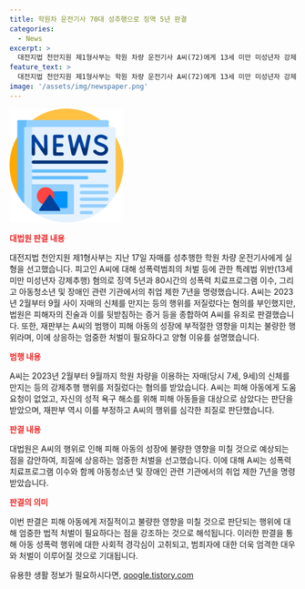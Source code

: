 ```yaml
---
title: 학원차 운전기사 70대 성추행으로 징역 5년 판결
categories:
  - News
excerpt: >
  대전지법 천안지원 제1형사부는 학원 차량 운전기사 A씨(72)에게 13세 미만 미성년자 강제추행 혐의로 징역 5년을 선고하고, 성폭력 치료프로그램 이수 및 취업 제한을 명령했다. A씨는 행위를 부인했지만, 법원은 피해자 진술과 관련 증거를 종합해 유죄로 판단했으며, 피해 아동의 성장에 부적절한 영향을 미치고 죄질이 불량하다고 판단했다.
feature_text: >
  대전지법 천안지원 제1형사부는 학원 차량 운전기사 A씨(72)에게 13세 미만 미성년자 강제추행 혐의로 징역 5년을 선고하고, 성폭력 치료프로그램 이수 및 취업 제한을 명령했다. A씨는 행위를 부인했지만, 법원은 피해자 진술과 관련 증거를 종합해 유죄로 판단했으며, 피해 아동의 성장에 부적절한 영향을 미치고 죄질이 불량하다고 판단했다.
image: '/assets/img/newspaper.png'
---
```


<p><img src="/assets/img/newspaper.png" alt="kimp 속보" /></p>

<p><b><span style="color: #ee2323;">대법원 판결 내용</span></b></p>

<p data-ke-size="size16">대전지법 천안지원 제1형사부는 지난 17일 자매를 성추행한 학원 차량 운전기사에게 실형을 선고했습니다. 피고인 A씨에 대해 성폭력범죄의 처벌 등에 관한 특례법 위반(13세 미만 미성년자 강제추행) 혐의로 징역 5년과 80시간의 성폭력 치료프로그램 이수, 그리고 아동청소년 및 장애인 관련 기관에서의 취업 제한 7년을 명령했습니다. A씨는 2023년 2월부터 9월 사이 자매의 신체를 만지는 등의 행위를 저질렀다는 혐의를 부인했지만, 법원은 피해자의 진술과 이를 뒷받침하는 증거 등을 종합하여 A씨를 유죄로 판결했습니다. 또한, 재판부는 A씨의 범행이 피해 아동의 성장에 부적절한 영향을 미치는 불량한 행위라며, 이에 상응하는 엄중한 처벌이 필요하다고 양형 이유를 설명했습니다.</p>

<p><b><span style="color: #ee2323;">범행 내용</span></b></p>

<p data-ke-size="size16">A씨는 2023년 2월부터 9월까지 학원 차량을 이용하는 자매(당시 7세, 9세)의 신체를 만지는 등의 강제추행 행위를 저질렀다는 혐의를 받았습니다. A씨는 피해 아동에게 도움 요청이 없었고, 자신의 성적 욕구 해소를 위해 피해 아동들을 대상으로 삼았다는 판단을 받았으며, 재판부 역시 이를 부정하고 A씨의 행위를 심각한 죄질로 판단했습니다.</p>

<p><b><span style="color: #ee2323;">판결 내용</span></b></p>

<p data-ke-size="size16">대법원은 A씨의 행위로 인해 피해 아동의 성장에 불량한 영향을 미칠 것으로 예상되는 점을 감안하여, 죄질에 상응하는 엄중한 처벌을 선고했습니다. 이에 대해 A씨는 성폭력 치료프로그램 이수와 함께 아동청소년 및 장애인 관련 기관에서의 취업 제한 7년을 명령받았습니다.</p>

<p><b><span style="color: #ee2323;">판결의 의미</span></b></p>

<p data-ke-size="size16">이번 판결은 피해 아동에게 저질적이고 불량한 영향을 미칠 것으로 판단되는 행위에 대해 엄중한 법적 처벌이 필요하다는 점을 강조하는 것으로 해석됩니다. 이러한 판결을 통해 아동 성폭력 행위에 대한 사회적 경각심이 고취되고, 범죄자에 대한 더욱 엄격한 대우와 처벌이 이루어질 것으로 기대됩니다.</p>
유용한 생활 정보가 필요하시다면, <a href="https://qoogle.tistory.com" rel="dofollow">qoogle.tistory.com</a>


